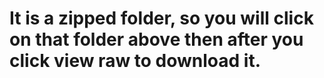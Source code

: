 # It is a zipped folder, so you will click on that folder above then after you click view raw to download it.
